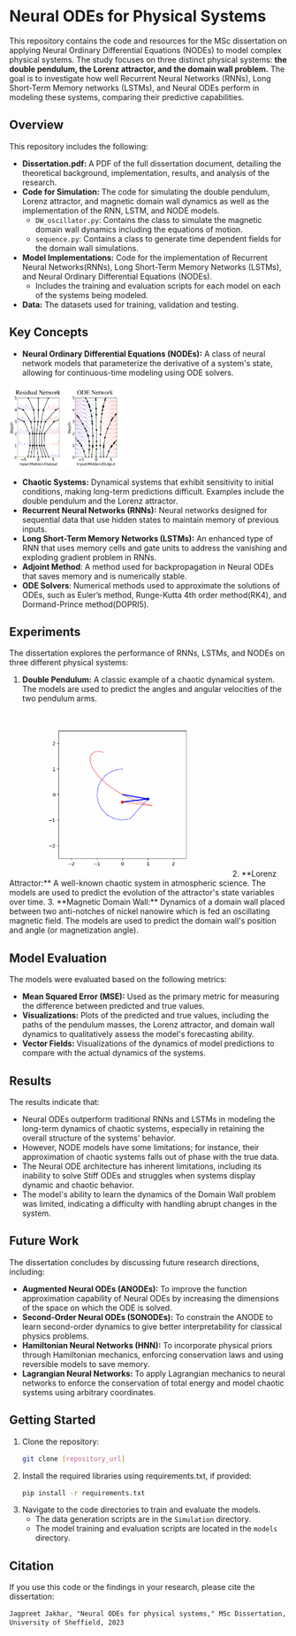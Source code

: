 
# Neural ODEs for Physical Systems

This repository contains the code and resources for the MSc dissertation on applying Neural Ordinary Differential Equations (NODEs) to model complex physical systems. The study focuses on three distinct physical systems: **the double pendulum, the Lorenz attractor, and the domain wall problem.** The goal is to investigate how well Recurrent Neural Networks (RNNs), Long Short-Term Memory networks (LSTMs), and Neural ODEs perform in modeling these systems, comparing their predictive capabilities.

## Overview

This repository includes the following:

*   **Dissertation.pdf:** A PDF of the full dissertation document, detailing the theoretical background, implementation, results, and analysis of the research.
*   **Code for Simulation:** The code for simulating the double pendulum, Lorenz attractor, and magnetic domain wall dynamics as well as the implementation of the RNN, LSTM, and NODE models.
    *   `DW_oscillator.py`:  Contains the class to simulate the magnetic domain wall dynamics including the equations of motion.
    *   `sequence.py`: Contains a class to generate time dependent fields for the domain wall simulations.
*   **Model Implementations:** Code for the implementation of Recurrent Neural Networks(RNNs), Long Short-Term Memory Networks (LSTMs), and Neural Ordinary Differential Equations (NODEs).
    *   Includes the training and evaluation scripts for each model on each of the systems being modeled.
*  **Data:** The datasets used for training, validation and testing.

## Key Concepts

*   **Neural Ordinary Differential Equations (NODEs):** A class of neural network models that parameterize the derivative of a system's state, allowing for continuous-time modeling using ODE solvers.
<img src="PNG/readme/resnodevfields.png" alt="Neural ODE Arch" width="200" height="150">


*   **Chaotic Systems:** Dynamical systems that exhibit sensitivity to initial conditions, making long-term predictions difficult. Examples include the double pendulum and the Lorenz attractor.
*   **Recurrent Neural Networks (RNNs):** Neural networks designed for sequential data that use hidden states to maintain memory of previous inputs.
*   **Long Short-Term Memory Networks (LSTMs):** An enhanced type of RNN that uses memory cells and gate units to address the vanishing and exploding gradient problem in RNNs.
*   **Adjoint Method**:  A method used for backpropagation in Neural ODEs that saves memory and is numerically stable.
*  **ODE Solvers**: Numerical methods used to approximate the solutions of ODEs, such as Euler’s method, Runge-Kutta 4th order method(RK4), and Dormand-Prince method(DOPRI5).

##  Experiments

The dissertation explores the performance of RNNs, LSTMs, and NODEs on three different physical systems:

1.  **Double Pendulum:** A classic example of a chaotic dynamical system. The models are used to predict the angles and angular velocities of the two pendulum arms.
<img src="PNG/readme/pendulum.gif" alt="Double Pendulum" width="400" height="300">
2.  **Lorenz Attractor:** A well-known chaotic system in atmospheric science. The models are used to predict the evolution of the attractor's state variables over time.
3.  **Magnetic Domain Wall:** Dynamics of a domain wall placed between two anti-notches of nickel nanowire which is fed an oscillating magnetic field. The models are used to predict the domain wall's position and angle (or magnetization angle).

## Model Evaluation

The models were evaluated based on the following metrics:

*   **Mean Squared Error (MSE):** Used as the primary metric for measuring the difference between predicted and true values.
*   **Visualizations:**  Plots of the predicted and true values, including the paths of the pendulum masses, the Lorenz attractor, and domain wall dynamics to qualitatively assess the model's forecasting ability.
*   **Vector Fields:** Visualizations of the dynamics of model predictions to compare with the actual dynamics of the systems.

##  Results

The results indicate that:

*   Neural ODEs outperform traditional RNNs and LSTMs in modeling the long-term dynamics of chaotic systems, especially in retaining the overall structure of the systems' behavior.
*   However, NODE models have some limitations; for instance, their approximation of chaotic systems falls out of phase with the true data.
*  The Neural ODE architecture has inherent limitations, including its inability to solve Stiff ODEs and struggles when systems display dynamic and chaotic behavior.
*  The model's ability to learn the dynamics of the Domain Wall problem was limited, indicating a difficulty with handling abrupt changes in the system.

## Future Work

The dissertation concludes by discussing future research directions, including:

*   **Augmented Neural ODEs (ANODEs):**  To improve the function approximation capability of Neural ODEs by increasing the dimensions of the space on which the ODE is solved.
*   **Second-Order Neural ODEs (SONODEs):** To constrain the ANODE to learn second-order dynamics to give better interpretability for classical physics problems.
*   **Hamiltonian Neural Networks (HNN):** To incorporate physical priors through Hamiltonian mechanics, enforcing conservation laws and using reversible models to save memory.
*   **Lagrangian Neural Networks:** To apply Lagrangian mechanics to neural networks to enforce the conservation of total energy and model chaotic systems using arbitrary coordinates.

## Getting Started

1.  Clone the repository:
    ```bash
    git clone [repository_url]
    ```
2.  Install the required libraries using requirements.txt, if provided:
     ```bash
     pip install -r requirements.txt
     ```
3.  Navigate to the code directories to train and evaluate the models.
    *  The data generation scripts are in the `Simulation` directory.
    * The model training and evaluation scripts are located in the `models` directory.

## Citation

If you use this code or the findings in your research, please cite the dissertation:

```
Jagpreet Jakhar, "Neural ODEs for physical systems," MSc Dissertation, University of Sheffield, 2023
```
```
